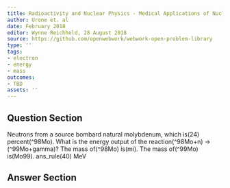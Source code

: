 ```yaml
---
title: Radioactivity and Nuclear Physics - Medical Applications of Nuclear Physics
author: Urone et. al
date: February 2018
editor: Wynne Reichheld, 28 August 2018
source: https://github.com/openwebwork/webwork-open-problem-library
type: ''
tags:
- electron
- energy
- mass
outcomes:
- TBD
assets: ''
---
```


## Question Section 

Neutrons from a source bombard natural molybdenum, which is(24) percent(^98Mo). What is the energy output of the reaction(^98Mo+n) ->(^99Mo+gamma)?
The mass of(^98Mo) is(mi).
The mass of(^99Mo) is(Mo99).
ans_rule(40) MeV


## Answer Section


